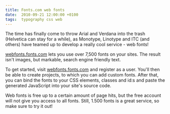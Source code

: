 ```yaml
---
title: Fonts.com web fonts
date:  2010-09-21 12:00:00 +0100
tags:  typography css web
---
```


The time has finally come to throw Arial and Verdana into the trash (Helvetica
can stay for a while), as Monotype, Linotype and ITC (and others) have teamed
up to develop a really cool service - web fonts!

[webfonts.fonts.com](http://webfonts.fonts.com) lets you use over 7,500 fonts on
your sites. The result isn't images, but markable, search engine friendly text.

To get started, visit [webfonts.fonts.com](http://webfonts.fonts.com/) and register
as a user. You'll then be able to create projects, to which you can add custom
fonts. After that, you can bind the fonts to your CSS elements, classes and id:s
and paste the generated JavaScript into your site's source code.

Web fonts is free up to a certain amount of page hits, but the free account will
not give you access to all fonts. Still, 1.500 fonts is a great service, so make
sure to try it out!